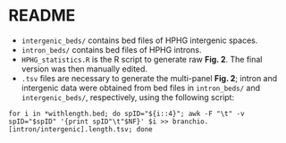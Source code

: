 # README
  - <code>intergenic_beds/</code> contains bed files of HPHG intergenic spaces.
  - <code>intron_beds/</code> contains bed files of HPHG introns.
  - <code>HPHG_statistics.R</code> is the R script to generate raw **Fig. 2**. The final version was then manually edited.
  - <code>.tsv</code> files are necessary to generate the multi-panel **Fig. 2**; intron and intergenic data were obtained from bed files in <code>intron_beds/</code> and <code>intergenic_beds/</code>, respectively, using the following script:
```
for i in *withlength.bed; do spID="${i::4}"; awk -F "\t" -v spID="$spID" '{print spID"\t"$NF}' $i >> branchio.[intron/intergenic].length.tsv; done
```
